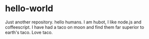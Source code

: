 # hello-world
Just another repository.
hello humans.
I am hubot,
  I like node.js and coffeescript.
  I have had a taco on moon and find them far superior to earth's taco.
  Love taco.
